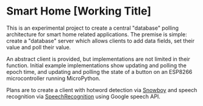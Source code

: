 # Smart Home [Working Title]
This is an experimental project to create a central "database" polling architecture for smart home related applications.
The premise is simple: create a "database" server which allows clients to add data fields, set their value and poll their value.

An abstract client is provided, but implementations are not limited in their function.
Initial example implementations show updating and polling the epoch time, and updating and polling the state of a
button on an ESP8266 microcontroller running MicroPython.

Plans are to create a client with hotword detection via [Snowboy](https://github.com/Kitt-AI/snowboy)
and speech recognition via [SpeechRecognition](https://github.com/Uberi/speech_recognition) using Google speech API.
